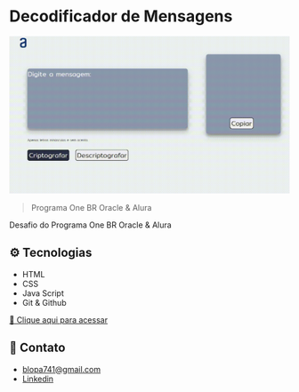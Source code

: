 # Decodificador de Mensagens

![preview](./.github/preview.gif)

>Programa One BR Oracle & Alura

Desafio do Programa One BR Oracle & Alura

## ⚙ Tecnologias

- HTML
- CSS
- Java Script
- Git & Github

[🔗 Clique aqui para acessar](https://pablo-vl.github.io/decodificador-de-mensagem)

## 🖤 Contato

- blopa741@gmail.com
- [Linkedin](linkedin.com/in/pablovl-dev/)